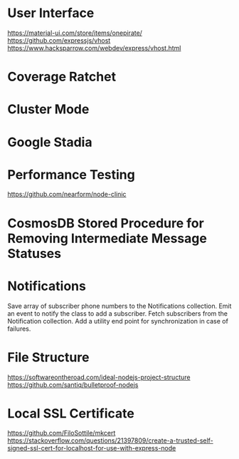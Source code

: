 # User Interface
https://material-ui.com/store/items/onepirate/
https://github.com/expressjs/vhost
https://www.hacksparrow.com/webdev/express/vhost.html
# Coverage Ratchet
# Cluster Mode
# Google Stadia
# Performance Testing
https://github.com/nearform/node-clinic
# CosmosDB Stored Procedure for Removing Intermediate Message Statuses

# Notifications
Save array of subscriber phone numbers to the Notifications collection.
Emit an event to notify the class to add a subscriber.
Fetch subscribers from the Notification collection.
Add a utility end point for synchronization in case of failures.

# File Structure
https://softwareontheroad.com/ideal-nodejs-project-structure
https://github.com/santiq/bulletproof-nodejs

# Local SSL Certificate
https://github.com/FiloSottile/mkcert
https://stackoverflow.com/questions/21397809/create-a-trusted-self-signed-ssl-cert-for-localhost-for-use-with-express-node
